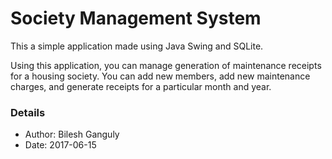 # Society Management System #

This a simple application made using Java Swing and SQLite.

Using this application, you can manage generation of maintenance receipts for a housing society. You can add new members, add new maintenance charges, and generate receipts for a particular month and year.

### Details ###

* Author: Bilesh Ganguly
* Date: 2017-06-15